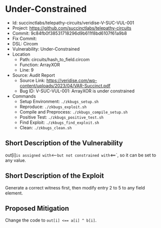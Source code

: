# Under-Constrained

* Id: succinctlabs/telepathy-circuits/veridise-V-SUC-VUL-001
* Project: https://github.com/succinctlabs/telepathy-circuits
* Commit: 9c84fb0f38531718296d9b611f8bd6107f61a9b8
* Fix Commit: 
* DSL: Circom
* Vulnerability: Under-Constrained
* Location
  - Path: circuits/hash_to_field.circom
  - Function: ArrayXOR
  - Line: 9
* Source: Audit Report
  - Source Link: https://veridise.com/wp-content/uploads/2023/04/VAR-Succinct.pdf
  - Bug ID: V-SUC-VUL-001: ArrayXOR is under constrained
* Commands
  - Setup Environment: `./zkbugs_setup.sh`
  - Reproduce: `./zkbugs_exploit.sh`
  - Compile and Preprocess: `./zkbugs_compile_setup.sh`
  - Positive Test: `./zkbugs_positive_test.sh`
  - Find Exploit: `./zkbugs_find_exploit.sh`
  - Clean: `./zkbugs_clean.sh`

## Short Description of the Vulnerability

out[i]` is assigned with `<--` but not constrained with `<==`, so it can be set to any value.

## Short Description of the Exploit

Generate a correct witness first, then modify entry 2 to 5 to any field element.

## Proposed Mitigation

Change the code to `out[i] <== a[i] ^ b[i]`.

